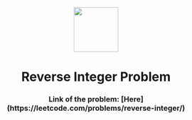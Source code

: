 <p align="center">
  <img align="center" width="100" src="https://cdn.iconscout.com/icon/free/png-256/leetcode-3521542-2944960.png" />

  <h1 align="center">Reverse Integer Problem</h1>
  <h3 align="center">Link of the problem: [Here](https://leetcode.com/problems/reverse-integer/) </h3>
</p>
